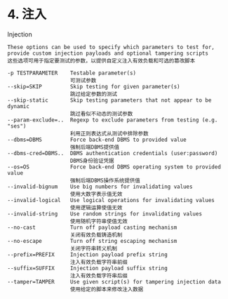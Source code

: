 # 4. 注入

Injection

    These options can be used to specify which parameters to test for, provide custom injection payloads and optional tampering scripts
    这些选项可用于指定要测试的参数，以提供自定义注入有效负载和可选的篡改脚本
    
    -p TESTPARAMETER    Testable parameter(s) 	
    					可测试参数
    --skip=SKIP         Skip testing for given parameter(s) 	
    					跳过给定参数的测试
    --skip-static       Skip testing parameters that not appear to be dynamic 	
    					跳过看似不动态的测试参数
    --param-exclude=..  Regexp to exclude parameters from testing (e.g. "ses") 	
    					利用正则表达式从测试中排除参数
    --dbms=DBMS         Force back-end DBMS to provided value 	
    					强制后端DBMS提供值
    --dbms-cred=DBMS..  DBMS authentication credentials (user:password) 	
    					DBMS身份验证凭据
    --os=OS             Force back-end DBMS operating system to provided value
    					强制后端DBMS操作系统提供值
    --invalid-bignum    Use big numbers for invalidating values
    					使用大数字表示值无效
    --invalid-logical   Use logical operations for invalidating values
    					使用逻辑运算使值无效
    --invalid-string    Use random strings for invalidating values
    					使用随机字符串使值无效
    --no-cast           Turn off payload casting mechanism
    					关闭有效负载铸造机制
    --no-escape         Turn off string escaping mechanism
    					关闭字符串转义机制
    --prefix=PREFIX     Injection payload prefix string
    					注入有效负载字符串前缀
    --suffix=SUFFIX     Injection payload suffix string
    					注入有效负载字符串后缀
    --tamper=TAMPER     Use given script(s) for tampering injection data
    					使用给定的脚本来修改注入数据